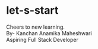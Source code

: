 # let-s-start
Cheers to new learning. 
<br>
By-  Kanchan Anamika Maheshwari
<br>
 Aspiring Full Stack Developer
<br>
